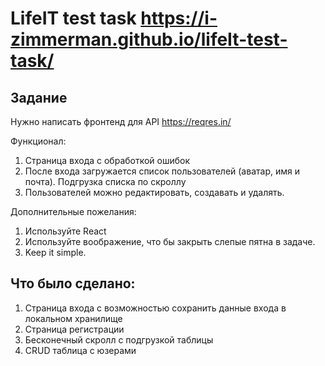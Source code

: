 # LifeIT test task https://i-zimmerman.github.io/lifeIt-test-task/

## Задание

Нужно написать фронтенд для API https://reqres.in/

Функционал:

1. Страница входа с обработкой ошибок
2. После входа загружается список пользователей (аватар, имя и почта). Подгрузка списка по скроллу
3. Пользователей можно редактировать, создавать и удалять.

Дополнительные пожелания:

1. Используйте React
2. Используйте воображение, что бы закрыть слепые пятна в задаче.
3. Keep it simple.


## Что было сделано:

1. Страница входа с возможностью сохранить данные входа в локальном хранилище
2. Страница регистрации
3. Бесконечный скролл с подгрузкой таблицы
4. CRUD таблица с юзерами
